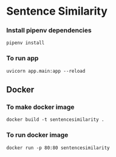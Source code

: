 # Sentence Similarity 

### Install pipenv dependencies
```
pipenv install
```

### To run app
```
uvicorn app.main:app --reload
```

## Docker
### To make docker image

```
docker build -t sentencesimilarity .
```

### To run docker image
```
docker run -p 80:80 sentencesimilarity
```